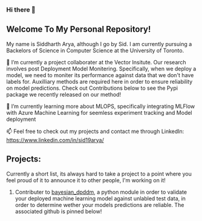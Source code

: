 ### Hi there 👋 

## Welcome To My Personal Repository! 

My name is Siddharth Arya, although I go by Sid. I am currently pursuing a Backelors of Science in Computer Science at the University of Toronto.

🔭 I’m currently a project collaborater at the Vector Insitute. Our research involves post Deployment Model Monitering. Specifically, when we deploy a model, we need to moniter its performance against data that we don't have labels for. Auxilliary methods are required here in order to ensure reliability on model predictions. Check out Contributions below to see the Pypi package we recently released on our method! 

🌱 I’m currently learning more about MLOPS, specifically integrating MLFlow with Azure Machine Learning for seemless experiment tracking and Model deployment

📫 Feel free to check out my projects and contact me through LinkedIn: 
https://www.linkedin.com/in/sid19arya/ 

## Projects:

Currently a short list, its always hard to take a project to a point where you feel proud of it to announce it to other people, I'm working on it!

1) Contributer to [bayesian_dpddm](https://pypi.org/project/bayesian-dpddm/), a python module in order to validate your deployed machine learning model against unlabled test data, in order to determine wether your models predictions are reliable. The associated github is pinned below!

<!--
**sid19arya/sid19arya** is a ✨ _special_ ✨ repository because its `README.md` (this file) appears on your GitHub profile.

Here are some ideas to get you started:

- 🔭 I’m currently working on ...
- 🌱 I’m currently learning ...
- 👯 I’m looking to collaborate on ...
- 🤔 I’m looking for help with ...
- 💬 Ask me about ...
- 📫 How to reach me: ...
- 😄 Pronouns: ...
- ⚡ Fun fact: ...

(I only just started, I literally just know how linear and logistic regression works...)
-->
